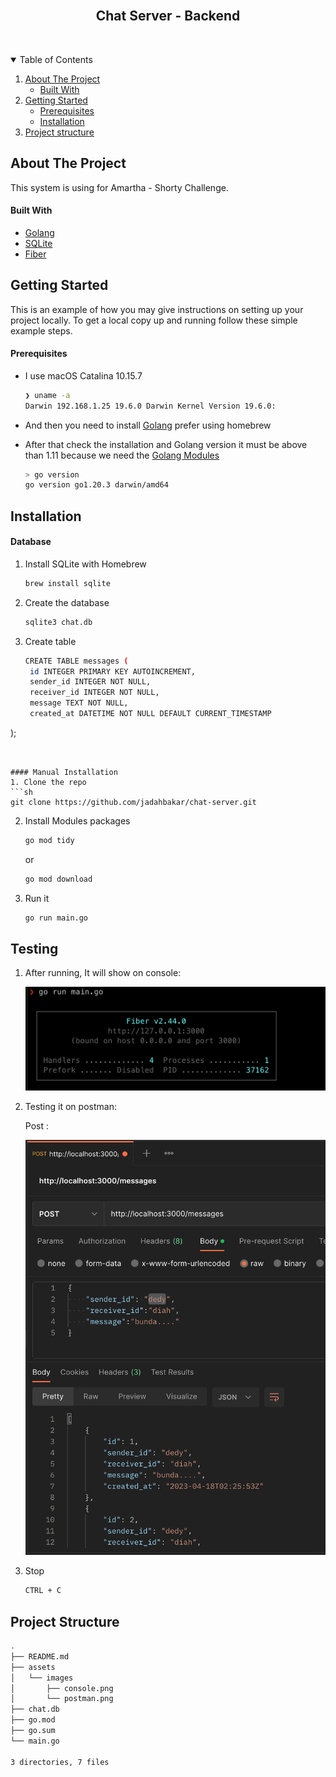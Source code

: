 <!-- PROJECT LOGO -->
<br />
<p align="center">
  <h2 align="center">Chat Server - Backend</h2> <br />
</p>


<!-- TABLE OF CONTENTS -->
<details open="open">
  <summary>Table of Contents</summary>
  <ol>
    <li>
      <a href="#about-the-project">About The Project</a>
      <ul>
        <li><a href="#built-with">Built With</a></li>
      </ul>
    </li>
    <li>
      <a href="#getting-started">Getting Started</a>
      <ul>
        <li><a href="#prerequisites">Prerequisites</a></li>
        <li><a href="#installation">Installation</a></li>
      </ul>
    </li>
    <li><a href="#project-structure">Project structure</a></li>
  </ol>
</details>


<!-- ABOUT THE PROJECT -->
## About The Project

This system is using for Amartha - Shorty Challenge.


<!-- BUILD WITH -->
#### Built With

* [Golang](https://golang.org)
* [SQLite](https://sqlite.org/index.html)
* [Fiber](https://docs.gofiber.io/)

<!-- GETTING STARTED -->
## Getting Started

This is an example of how you may give instructions on setting up your project locally.
To get a local copy up and running follow these simple example steps.


<!-- PREREQUISITES -->
#### Prerequisites

* I use macOS Catalina 10.15.7
  ```sh
  ❯ uname -a
  Darwin 192.168.1.25 19.6.0 Darwin Kernel Version 19.6.0:
   ```
* And then you need to install [Golang](https://golang.org/doc/install) prefer using homebrew

* After that check the installation and Golang version it must be above than 1.11 because we need the [Golang Modules](https://blog.golang.org/using-go-modules)
  ```sh
  > go version
  go version go1.20.3 darwin/amd64
   ```


<!-- INSTALLATION -->
## Installation

#### Database
1. Install SQLite with Homebrew
   ```sh
   brew install sqlite
   ```
2. Create the database
   ```sh
   sqlite3 chat.db 
   ```
3. Create table
   ```sh
   CREATE TABLE messages (
    id INTEGER PRIMARY KEY AUTOINCREMENT,
    sender_id INTEGER NOT NULL,
    receiver_id INTEGER NOT NULL,
    message TEXT NOT NULL,
    created_at DATETIME NOT NULL DEFAULT CURRENT_TIMESTAMP
  );
   ```


#### Manual Installation
1. Clone the repo
   ```sh
   git clone https://github.com/jadahbakar/chat-server.git
   ```
2. Install Modules packages
   ```sh
   go mod tidy
   ```
   or
   ```sh
   go mod download
   ```
   
3. Run it 
   ```sh
   go run main.go
   ```   

## Testing
1. After running, It will show on console:

    ![running](assets/images/console.png)

2. Testing it on postman:

    Post :

    ![postman-post](assets/images/postman.png)

6. Stop 
   ```sh
   CTRL + C
   ```


<!-- Project structure -->
## Project Structure

```sh
.
├── README.md
├── assets
│   └── images
│       ├── console.png
│       └── postman.png
├── chat.db
├── go.mod
├── go.sum
└── main.go

3 directories, 7 files
```

